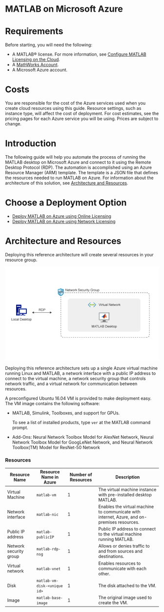 # MATLAB on Microsoft Azure

# Requirements
Before starting, you will need the following:

- A MATLAB® license. For more information, see [Configure MATLAB Licensing on the Cloud](http://www.mathworks.com/support/cloud/configure-matlab-licensing-on-the-cloud.html).
- A [MathWorks Account](https://www.mathworks.com/login?uri=%2Fmwaccount%2F).
- A Microsoft Azure account.

# Costs

You are responsible for the cost of the Azure services used when you create cloud resources using this guide. Resource settings, such as instance type, will affect the cost of deployment. For cost estimates, see the pricing pages for each Azure service you will be using. Prices are subject to change.

# Introduction
The following guide will help you automate the process of running the MATLAB desktop on Microsoft Azure and connect to it using the Remote Desktop Protocol (RDP). The automation is accomplished using an Azure Resource Manager (ARM) template. The template is a JSON
file that defines the resources needed to run MATLAB on Azure. For information about the architecture of this solution, see [Architecture and Resources](#architecture-and-resources).

# Choose a Deployment Option
- [Deploy MATLAB on Azure using Online Licensing](online-licensing-instructions.md)
- [Deploy MATLAB on Azure using Network Licensing](license-manager-instructions.md)

# Architecture and Resources
Deploying this reference architecture will create several resources in your
resource group.

![MATLAB on AWS Reference Architecture](../../img/azure-matlab-diagram.png)

Deploying this reference architecture sets up a single Azure virtual machine running Linux and MATLAB, a network interface with a public IP address to connect to the virtual machine, a network security group that controls network traffic, and a virtual network for communication between resources.

A preconfigured Ubuntu 16.04 VM is provided to make deployment easy. The VM image contains the following software:
* MATLAB, Simulink, Toolboxes, and support for GPUs.<p>To see a list of installed products, type `ver` at the MATLAB command prompt.</p>
* Add-Ons: Neural Network Toolbox Model for AlexNet Network, Neural Network Toolbox Model for GoogLeNet Network, and Neural Network Toolbox(TM) Model for ResNet-50 Network

### Resources

| Resource Name                     | Resource Name in Azure  | Number of Resources | Description                                                                                |
|-----------------------------------|-------------------------|---------------------|--------------------------------------------------------------------------------------------|
| Virtual Machine                 | `matlab-vm`            | 1                   | The virtual machine instance with pre-installed desktop MATLAB.|
| Network interface                 | `matlab-nic`            | 1                   | Enables the virtual machine to communicate with internet, Azure, and on-premises resources.|
| Public IP address                 | `matlab-publicIP`       | 1                   | Public IP address to connect to the virtual machine running MATLAB.                        |
| Network security group            | `matlab-rdp-nsg`        | 1                   | Allows or denies traffic to and from sources and destinations.                             |
| Virtual network                   | `matlab-vnet`           | 1                   | Enables resources to communicate with each other.                                          |
| Disk                 | `matlab-vm-disk-<unique id>`            | 1                   | The disk attached to the VM.|
| Image                 | `matlab-base-image`            | 1                   | The original image used to create the VM.|


